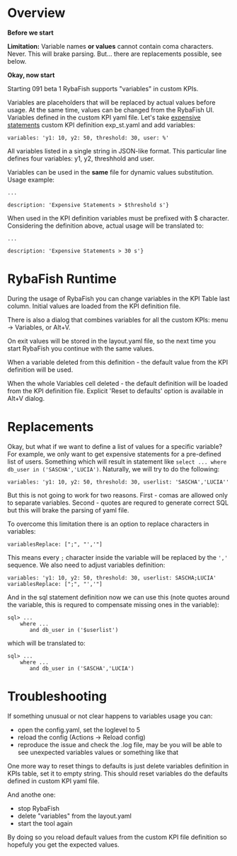 # Overview

**Before we start**

**Limitation:** Variable names **or values** cannot contain coma characters. Never. This will brake parsing. But... there are replacements possible, see below.

**Okay, now start**

Starting 091 beta 1 RybaFish supports "variables" in custom KPIs.

Variables are placeholders that will be replaced by actual values before usage. At the same time, values can be changed from the RybaFish UI.
Variables defined in the custom KPI yaml file. Let's take [expensive statements](/customKPIgantt) custom KPI definition exp_st.yaml and add variables:

```
variables: 'y1: 10, y2: 50, threshold: 30, user: %'
```

All variables listed in a single string in JSON-like format. This particular line defines four variables: y1, y2, threshhold and user.

Variables can be used in the **same** file for dynamic values substitution. Usage example:

```
...

description: 'Expensive Statements > $threshold s'}
```

When used in the KPI definition variables must be prefixed with $ character. Considering the definition above, actual usage will be translated to:
```
...

description: 'Expensive Statements > 30 s'}
```

# RybaFish Runtime
During the usage of RybaFish you can change variables in the KPI Table last column. Initial values are loaded from the KPI definition file.

There is also a dialog that combines variables for all the custom KPIs: menu -> Variables, or Alt+V.

On exit values will be stored in the layout.yaml file, so the next time you start RybaFish you continue with the same values.

When a variable deleted from this definition - the default value from the KPI definition will be used.

When the whole Variables cell deleted - the default definition will be loaded from the KPI definition file. Explicit 'Reset to defaults' option is available in Alt+V dialog.

# Replacements
Okay, but what if we want to define a list of values for a specific variable? For example, we only want to get expensive statements for a pre-defined list of users. Something which will result in statement like `select ... where db_user in ('SASCHA','LUCIA')`. Naturally, we will try to do the following:

```
variables: 'y1: 10, y2: 50, threshold: 30, userlist: 'SASCHA','LUCIA''
```
But this is not going to work for two reasons. First - comas are allowed only to separate variables. Second - quotes are requred to generate correct SQL but this will brake the parsing of yaml file.

To overcome this limitation there is an option to replace characters in variables:
```
variablesReplace: [";", "','"]
```

This means every `;` character inside the variable will be replaced by the ```','``` sequence. We also need to adjust variables definition:
```
variables: 'y1: 10, y2: 50, threshold: 30, userlist: SASCHA;LUCIA'
variablesReplace: [";", "','"]
```

And in the sql statement definition now we can use this (note quotes around the variable, this is requred to compensate missing ones in the variable):
```
sql> ...
    where ...
       and db_user in ('$userlist')
```
which will be translated to:
```
sql> ...
    where ...
       and db_user in ('SASCHA','LUCIA')
```


# Troubleshooting
If something unusual or not clear happens to variables usage you can:
* open the config.yaml, set the loglevel to 5
* reload the config (Actions -> Reload config)
* reproduce the issue and check the .log file, may be you will be able to see unexpected variables values or something like that

One more way to reset things to defaults is just delete variables definition in KPIs table, set it to empty string. This should reset variables do the defaults defined in custom KPI yaml file.

And anothe one:
* stop RybaFish
* delete "variables" from the layout.yaml
* start the tool again

By doing so you reload default values from the custom KPI file definition so hopefuly you get the expected values.
